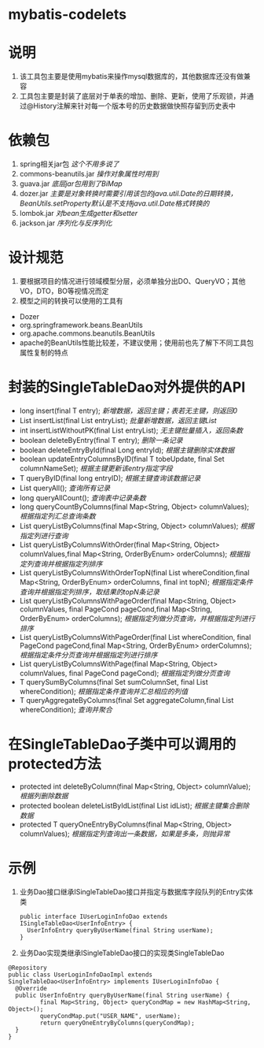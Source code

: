 # mybatis-codelets
# 说明
  1. 该工具包主要是使用mybatis来操作mysql数据库的，其他数据库还没有做兼容
  2. 工具包主要是封装了底层对于单表的增加、删除、更新，使用了乐观锁，并通过@History注解来针对每一个版本号的历史数据做快照存留到历史表中
# 依赖包
 
  1. spring相关jar包  *这个不用多说了*
  2. commons-beanutils.jar *操作对象属性时用到*
  3. guava.jar *底层jar包用到了BiMap*
  4. dozer.jar *主要是对象转换时需要引用该包的java.util.Date的日期转换，BeanUtils.setProperty默认是不支持java.util.Date格式转换的*
  5. lombok.jar *对bean生成getter和setter* 
  6. jackson.jar *序列化与反序列化*
    
# 设计规范
  1. 要根据项目的情况进行领域模型分层，必须单独分出DO、QueryVO；其他VO，DTO，BO等视情况而定
  2. 模型之间的转换可以使用的工具有
   + Dozer
   + org.springframework.beans.BeanUtils
   + org.apache.commons.beanutils.BeanUtils
   + apache的BeanUtils性能比较差，不建议使用；使用前也先了解下不同工具包属性复制的特点
# 封装的SingleTableDao对外提供的API
   + long insert(final T entry); *新增数据，返回主键；表若无主键，则返回0*
   + List<String> insertList(final List<T> entryList); *批量新增数据，返回主键List*
   + int insertListWithoutPK(final List<T> entryList); *无主键批量插入，返回条数*
   + boolean deleteByEntry(final T entry); *删除一条记录*
   + boolean deleteEntryById(final Long entryId); *根据主键删除实体数据*
   + boolean updateEntryColumnsByID(final T tobeUpdate, final Set<String> columnNameSet); *根据主键更新该entry指定字段*
   + T queryByID(final long entryID); *根据主键查询该数据记录*
   + List<T> queryAll(); *查询所有记录*
   + long queryAllCount(); *查询表中记录条数*
   + long queryCountByColumns(final Map<String, Object> columnValues); *根据指定列汇总查询条数*
   + List<T> queryListByColumns(final Map<String, Object> columnValues); *根据指定列进行查询*
   + List<T> queryListByColumnsWithOrder(final Map<String, Object> columnValues,final Map<String, OrderByEnum> orderColumns); *根据指定列查询并根据指定列排序*
   + List<T> queryListByColumnsWithOrderTopN(final List<IColumnCondition> whereCondition,final Map<String, OrderByEnum> orderColumns, final int topN); *根据指定条件查询并根据指定列排序，取结果的topN条记录*
   + List<T> queryListByColumnsWithPageOrder(final Map<String, Object> columnValues, final PageCond pageCond,final Map<String, OrderByEnum> orderColumns); *根据指定列做分页查询，并根据指定列进行排序*
   + List<T> queryListByColumnsWithPageOrder(final List<IColumnCondition> whereCondition, final PageCond pageCond,final Map<String, OrderByEnum> orderColumns); *根据指定条件分页查询并根据指定列进行排序*
   + List<T> queryListByColumnsWithPage(final Map<String, Object> columnValues, final PageCond pageCond); *根据指定列做分页查询*
   + T querySumByColumns(final Set<String> sumColumnSet, final List<IColumnCondition> whereCondition); *根据指定条件查询并汇总相应的列值*
   + T queryAggregateByColumns(final Set<IAggregateCondition> aggregateColumn,final List<IColumnCondition> whereCondition); *查询并聚合*
# 在SingleTableDao子类中可以调用的protected方法
   + protected int deleteByColumn(final Map<String, Object> columnValue); *根据列删除数据*
   + protected boolean deleteListByIdList(final List<Long> idList); *根据主键集合删除数据*
   + protected T queryOneEntryByColumns(final Map<String, Object> columnValues); *根据指定列查询出一条数据，如果是多条，则抛异常*
# 示例
 1. 业务Dao接口继承ISingleTableDao接口并指定与数据库字段队列的Entry实体类
    ```
    public interface IUserLoginInfoDao extends ISingleTableDao<UserInfoEntry> {
      UserInfoEntry queryByUserName(final String userName);
    }
    ```
 2. 业务Dao实现类继承ISingleTableDao接口的实现类SingleTableDao
   ```
   @Repository
   public class UserLoginInfoDaoImpl extends SingleTableDao<UserInfoEntry> implements IUserLoginInfoDao {
	 @Override
	 public UserInfoEntry queryByUserName(final String userName) {
		    final Map<String, Object> queryCondMap = new HashMap<String, Object>();
		    queryCondMap.put("USER_NAME", userName);
		    return queryOneEntryByColumns(queryCondMap);
	 }
   }
   ```

